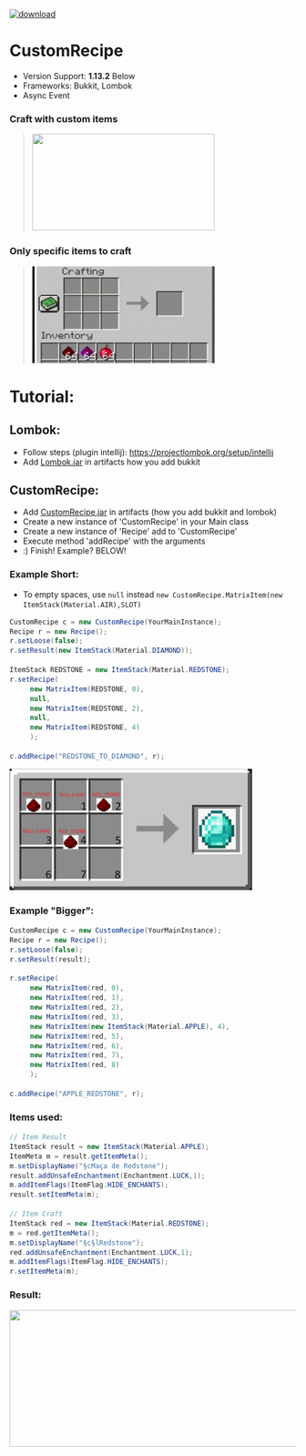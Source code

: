 [![download](https://img.shields.io/badge/download-java-green)](https://github.com/Nonopichy/CustomRecipe/blob/main/CustomRecipe.java)
# CustomRecipe
* Version Support: **1.13.2** Below
* Frameworks: Bukkit, Lombok
* Async Event

### Craft with custom items
> <img src="img/gif2.gif" width="320" height="170">

### Only specific items to craft
> <img src="img/gif1.gif" width="320" height="170" >

# Tutorial:
## Lombok:
- Follow steps (plugin intellij): https://projectlombok.org/setup/intellij
- Add [Lombok.jar](https://projectlombok.org/downloads/lombok.jar) in artifacts how you add bukkit
## CustomRecipe:
- Add [CustomRecipe.jar](https://github.com/Nonopichy/CustomRecipe/releases/download/CustomRecipe/CustomRecipe.jar) in artifacts (how you add bukkit and lombok)
- Create a new instance of 'CustomRecipe' in your Main class
- Create a new instance of 'Recipe' add to 'CustomRecipe'
- Execute method 'addRecipe' with the arguments
- :) Finish! Example? BELOW!

### Example Short:

- To empty spaces, use ```null``` instead ```new CustomRecipe.MatrixItem(new ItemStack(Material.AIR),SLOT)```
```java
CustomRecipe c = new CustomRecipe(YourMainInstance);
Recipe r = new Recipe();
r.setLoose(false);
r.setResult(new ItemStack(Material.DIAMOND));
        
ItemStack REDSTONE = new ItemStack(Material.REDSTONE);
r.setRecipe(
     new MatrixItem(REDSTONE, 0),
     null,
     new MatrixItem(REDSTONE, 2),
     null,
     new MatrixItem(REDSTONE, 4)
     );
     
c.addRecipe("REDSTONE_TO_DIAMOND", r);
```

<img src="img/matrix_example.png" width="426" height="213" >

### Example "Bigger":

```java
CustomRecipe c = new CustomRecipe(YourMainInstance);
Recipe r = new Recipe();
r.setLoose(false);
r.setResult(result);
        
r.setRecipe(
     new MatrixItem(red, 0),
     new MatrixItem(red, 1),
     new MatrixItem(red, 2),
     new MatrixItem(red, 3),
     new MatrixItem(new ItemStack(Material.APPLE), 4),
     new MatrixItem(red, 5),
     new MatrixItem(red, 6),
     new MatrixItem(red, 7),
     new MatrixItem(red, 8)
     );
     
c.addRecipe("APPLE_REDSTONE", r);
```

### Items used:

```java
// Item Result
ItemStack result = new ItemStack(Material.APPLE);
ItemMeta m = result.getItemMeta();
m.setDisplayName("§cMaça de Redstone");
result.addUnsafeEnchantment(Enchantment.LUCK,1);
m.addItemFlags(ItemFlag.HIDE_ENCHANTS);
result.setItemMeta(m);

// Item Craft
ItemStack red = new ItemStack(Material.REDSTONE);
m = red.getItemMeta();
m.setDisplayName("§c§lRedstone");
red.addUnsafeEnchantment(Enchantment.LUCK,1);
m.addItemFlags(ItemFlag.HIDE_ENCHANTS);
r.setItemMeta(m);
```

### Result:

<img src="https://user-images.githubusercontent.com/68911691/141708122-952daa07-f8dc-4b80-92e6-335b915587bc.png" width="520" height="240" >

